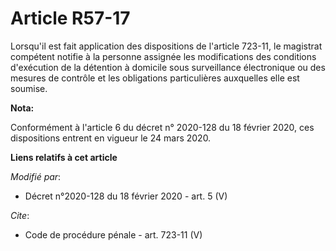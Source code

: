 # Article R57-17

Lorsqu'il est fait application des dispositions de l'article 723-11, le magistrat compétent notifie à la personne assignée
les modifications des conditions d'exécution de la détention à domicile sous surveillance électronique ou des mesures de
contrôle et les obligations particulières auxquelles elle est soumise.

**Nota:**

Conformément à l'article 6 du décret n° 2020-128 du 18 février 2020, ces dispositions entrent en vigueur le 24 mars 2020.

**Liens relatifs à cet article**

_Modifié par_:

  - Décret n°2020-128 du 18 février 2020 - art. 5 (V)

_Cite_:

  - Code de procédure pénale - art. 723-11 (V)
